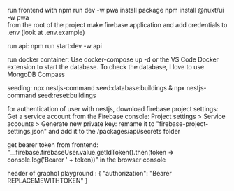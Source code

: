 run frontend with npm run dev -w pwa
install package npm install @nuxt/ui -w pwa  
from the root of the project
make firebase application and add credentials to .env (look at .env.example)

run api: npm run start:dev -w api

run docker container: Use docker-compose up -d or the VS Code Docker extension to start the database. To check the database, I love to use MongoDB Compass

seeding: npx nestjs-command seed:database:buildings & npx nestjs-command seed:reset:buildings

for authentication of user with nestjs, download firebase project settings: Get a service account from the Firebase console: Project settings > Service accounts > Generate new private key: remame it to "firebase-project-settings.json" and add it to the /packages/api/secrets folder

get bearer token from frontend: "\_\_firebase.firebaseUser.value.getIdToken().then(token => console.log('Bearer ' + token))" in the browser console

header of graphql playground :
{
"authorization": "Bearer REPLACEMEWITHTOKEN"
}
